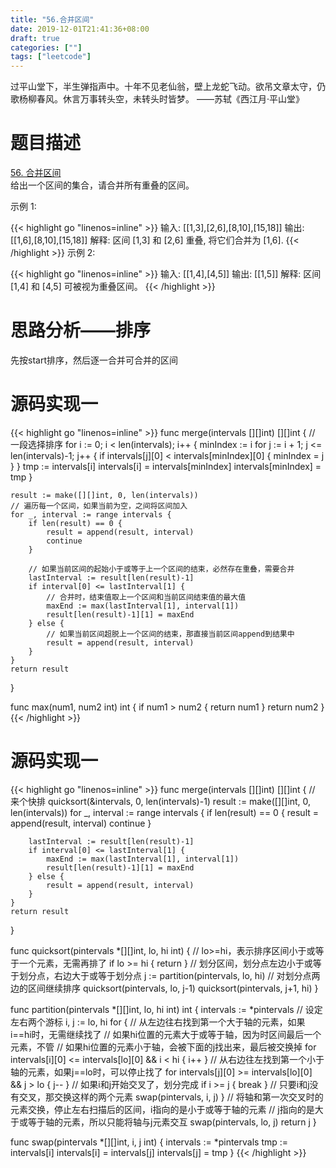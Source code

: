 ```yaml
---
title: "56.合并区间"
date: 2019-12-01T21:41:36+08:00
draft: true
categories: [""]
tags: ["leetcode"]
---
```

<!--more-->
过平山堂下，半生弹指声中。十年不见老仙翁，壁上龙蛇飞动。欲吊文章太守，仍歌杨柳春风。休言万事转头空，未转头时皆梦。 ——苏轼《西江月·平山堂》

# 题目描述
[56. 合并区间](!https://leetcode-cn.com/problems/merge-intervals/submissions/)  
给出一个区间的集合，请合并所有重叠的区间。

示例 1:

{{< highlight go "linenos=inline" >}}
输入: [[1,3],[2,6],[8,10],[15,18]]
输出: [[1,6],[8,10],[15,18]]
解释: 区间 [1,3] 和 [2,6] 重叠, 将它们合并为 [1,6].
{{< /highlight >}}
示例 2:

{{< highlight go "linenos=inline" >}}
输入: [[1,4],[4,5]]
输出: [[1,5]]
解释: 区间 [1,4] 和 [4,5] 可被视为重叠区间。
{{< /highlight >}}


# 思路分析——排序
先按start排序，然后逐一合并可合并的区间

# 源码实现一
{{< highlight go "linenos=inline" >}}
func merge(intervals [][]int) [][]int {
	// 一段选择排序
	for i := 0; i < len(intervals); i++ {
		minIndex := i
		for j := i + 1; j <= len(intervals)-1; j++ {
			if intervals[j][0] < intervals[minIndex][0] {
				minIndex = j
			}
		}
		tmp := intervals[i]
		intervals[i] = intervals[minIndex]
		intervals[minIndex] = tmp
	}

	result := make([][]int, 0, len(intervals))
	// 遍历每一个区间，如果当前为空，之间将区间加入
	for _, interval := range intervals {
		if len(result) == 0 {
			result = append(result, interval)
			continue
		}

		// 如果当前区间的起始小于或等于上一个区间的结束，必然存在重叠，需要合并
		lastInterval := result[len(result)-1]
		if interval[0] <= lastInterval[1] {
			// 合并时，结束值取上一个区间和当前区间结束值的最大值
			maxEnd := max(lastInterval[1], interval[1])
			result[len(result)-1][1] = maxEnd
		} else {
			// 如果当前区间超脱上一个区间的结束，那直接当前区间append到结果中
			result = append(result, interval)
		}
	}
	return result
}

func max(num1, num2 int) int {
	if num1 > num2 {
		return num1
	}
	return num2
}
{{< /highlight >}}

# 源码实现一
{{< highlight go "linenos=inline" >}}
func merge(intervals [][]int) [][]int {
	// 来个快排
	quicksort(&intervals, 0, len(intervals)-1)
	result := make([][]int, 0, len(intervals))
	for _, interval := range intervals {
		if len(result) == 0 {
			result = append(result, interval)
			continue
		}

		lastInterval := result[len(result)-1]
		if interval[0] <= lastInterval[1] {
			maxEnd := max(lastInterval[1], interval[1])
			result[len(result)-1][1] = maxEnd
		} else {
			result = append(result, interval)
		}
	}
	return result
}

func quicksort(pintervals *[][]int, lo, hi int) {
	// lo>=hi，表示排序区间小于或等于一个元素，无需再排了
	if lo >= hi {
		return
	}
    // 划分区间，划分点左边小于或等于划分点，右边大于或等于划分点
	j := partition(pintervals, lo, hi)
	// 对划分点两边的区间继续排序
	quicksort(pintervals, lo, j-1)
	quicksort(pintervals, j+1, hi)
}

func partition(pintervals *[][]int, lo, hi int) int {
	intervals := *pintervals
	// 设定左右两个游标
	i, j := lo, hi
	for {
		// 从左边往右找到第一个大于轴的元素，如果i==hi时，无需继续找了
        // 如果hi位置的元素大于或等于轴，因为时区间最后一个元素，不管
		// 如果hi位置的元素小于轴，会被下面的j找出来，最后被交换掉
		for intervals[i][0] <= intervals[lo][0] && i < hi {
			i++
		}
		// 从右边往左找到第一个小于轴的元素，如果j==lo时，可以停止找了
		for intervals[j][0] >= intervals[lo][0] && j > lo {
			j--
		}
        // 如果i和j开始交叉了，划分完成
		if i >= j {
			break
		}
		// 只要i和j没有交叉，那交换这样的两个元素
		swap(pintervals, i, j)
	}
	// 将轴和第一次交叉时的元素交换，停止左右扫描后的区间，i指向的是小于或等于轴的元素
	// j指向的是大于或等于轴的元素，所以只能将轴与j元素交互
	swap(pintervals, lo, j)
	return j
}

func swap(pintervals *[][]int, i, j int) {
	intervals := *pintervals
	tmp := intervals[i]
	intervals[i] = intervals[j]
	intervals[j] = tmp
}
{{< /highlight >}}
